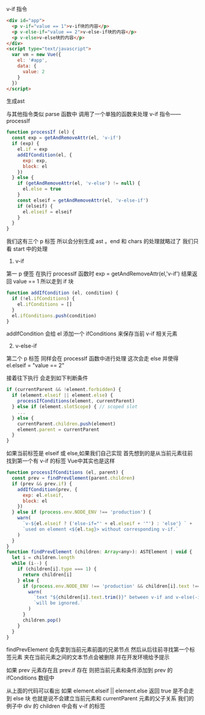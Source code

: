 v-if 指令

```html
<div id="app">
  <p v-if="value == 1">v-if块的内容</p>
  <p v-else-if="value == 2">v-else-if块的内容</p>
  <p v-else>v-else块的内容</p>
</div>
<script type="text/javascript">
  var vm = new Vue({
	el: '#app',
	data: {
	  value: 2
	}
  })
</script>
```

生成ast

与其他指令类似 parse 函数中 调用了一个单独的函数来处理 v-if 指令——processIf

```javascript
function processIf (el) {
  const exp = getAndRemoveAttr(el, 'v-if')
  if (exp) {
    el.if = exp
    addIfCondition(el, {
      exp: exp,
      block: el
    })
  } else {
    if (getAndRemoveAttr(el, 'v-else') != null) {
      el.else = true
    }
    const elseif = getAndRemoveAttr(el, 'v-else-if')
    if (elseif) {
      el.elseif = elseif
    }
  }
}
```

我们这有三个 p 标签 所以会分别生成 ast 。end 和 chars 的处理就略过了 我们只看 start 中的处理

1. v-if

第一 p 便签 在执行 processIf 函数时 exp = getAndRemoveAttr(el,'v-if') 结果返回 value == 1 所以走到 if 块

```javascript
function addIfCondition (el, condition) {
  if (!el.ifConditions) {
    el.ifConditions = []
  }
  el.ifConditions.push(condition)
}
```

addIfCondition 会给 el 添加一个 ifConditions 来保存当前 v-if 相关元素

2. v-else-if

第二个 p 标签 同样会在 processIf 函数中进行处理 这次会走 else 并使得 el.elseif = "value == 2"

接着往下执行 会走到如下判断条件

```javascript
if (currentParent && !element.forbidden) {
  if (element.elseif || element.else) {
    processIfConditions(element, currentParent)
  } else if (element.slotScope) { // scoped slot
    ...
  } else {
    currentParent.children.push(element)
    element.parent = currentParent
  }
}
```

如果当前标签是 elseif 或 else,如果我们自己实现 首先想到的是从当前元素往前 找到第一个有 v-if 的标签 Vue中其实也是这样

```javascript
function processIfConditions (el, parent) {
  const prev = findPrevElement(parent.children)
  if (prev && prev.if) {
    addIfCondition(prev, {
      exp: el.elseif,
      block: el
    })
  } else if (process.env.NODE_ENV !== 'production') {
    warn(
      `v-${el.elseif ? ('else-if="' + el.elseif + '"') : 'else'} ` +
      `used on element <${el.tag}> without corresponding v-if.`
    )
  }
}
function findPrevElement (children: Array<any>): ASTElement | void {
  let i = children.length
  while (i--) {
    if (children[i].type === 1) {
      return children[i]
    } else {
      if (process.env.NODE_ENV !== 'production' && children[i].text !== ' ') {
        warn(
          `text "${children[i].text.trim()}" between v-if and v-else(-if) ` +
          `will be ignored.`
        )
      }
      children.pop()
    }
  }
}
```

findPrevElement 会先拿到当前元素前面的兄弟节点 然后从后往前寻找第一个标签元素 夹在当前元素之间的文本节点会被删除 并在开发环境给予提示

如果 prev 元素存在且 prev.if 存在 则把当前元素和条件添加到 prev 的 ifConditions 数组中

从上面的代码可以看出 如果 element.elseif || element.else 返回 true 是不会走到 else 块 也就是说不会建立当前元素和 currentParent 元素的父子关系 我们的例子中 div 的 children 中会有 v-if 的标签